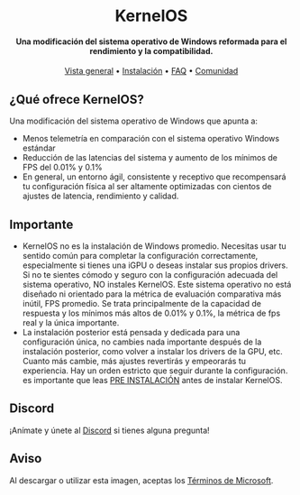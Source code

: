 <h1 align="center">
  <br>
  KernelOS
  <br>
</h1>
<h4 align="center">Una modificación del sistema operativo de Windows reformada para el rendimiento y la compatibilidad.</h4>

<p align="center">
  <a href="#¿Qué ofrece KernelOS?">Vista general</a>
  •
  <a href="https://github.com/Velytics/KernelOS/wiki/2.-Instalación">Instalación</a>
  •
  <a href="https://github.com/Velytics/KernelOS/wiki/1.-FAQ#contenido">FAQ</a>
  •
  <a href="#Discord">Comunidad</a>
</p>

## ¿Qué ofrece KernelOS?

Una modificación del sistema operativo de Windows que apunta a:

- Menos telemetría en comparación con el sistema operativo Windows estándar
- Reducción de las latencias del sistema y aumento de los mínimos de FPS del 0.01% y 0.1%
- En general, un entorno ágil, consistente y receptivo que recompensará tu configuración física al ser altamente optimizadas con cientos de ajustes de latencia, rendimiento y calidad.

## Importante

- KernelOS no es la instalación de Windows promedio. Necesitas usar tu sentido común para completar la configuración correctamente, especialmente si tienes una iGPU o deseas instalar sus propios drivers. Si no te sientes cómodo y seguro con la configuración adecuada del sistema operativo, NO instales KernelOS. Este sistema operativo no está diseñado ni orientado para la métrica de evaluación comparativa más inútil, FPS promedio. Se trata principalmente de la capacidad de respuesta y los mínimos más altos de 0.01% y 0.1%, la métrica de fps real y la única importante.
- La instalación posterior está pensada y dedicada para una configuración única, no cambies nada importante después de la instalación posterior, como volver a instalar los drivers de la GPU, etc. Cuanto más cambie, más ajustes revertirás y empeorarás tu experiencia. Hay un orden estricto que seguir durante la configuración. es importante que leas [PRE INSTALACIÓN]() antes de instalar KernelOS.

## Discord
¡Anímate y únete al [Discord](https://discord.gg/xx6S3g3HzE) si tienes alguna pregunta!

## Aviso
Al descargar o utilizar esta imagen, aceptas los [Términos de Microsoft](https://www.microsoft.com/en-us/Useterms/Retail/Windows/10/UseTerms_Retail_Windows_10_English.htm).
